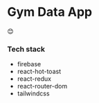 # Gym Data App

😊


### Tech stack

- firebase
- react-hot-toast
- react-redux
- react-router-dom
- tailwindcss